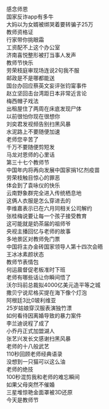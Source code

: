 感念师恩  
国家反诈app有多牛  
大妈以为女婿被绑哭着要转骗子25万  
教师资格证  
行家带你挑眼霜  
工资配不上这个办公室  
济南喜悦整形被打当事人发声  
教师节快乐  
劳荣枝庭审现场连说2句我不服  
邮政是不是哪都能送  
国台办回应蔡英文妄评张钧甯事件  
赵立坚回击台湾距日本非常近言论  
梅西帽子戏法  
出租屋住了两周在床底发现尸体  
以前很怕你现在很想你  
刘奕君发视频告别扫黑风暴  
水泥路上不要随便加速  
老师您辛苦了  
千万不要随便剪短发  
马龙对恩师的心里话  
第三十七个教师节  
中国年内将再向发展中国家捐1亿剂疫苗  
劳荣枝触目惊心的罪恶  
体会到了袁咏仪的快乐  
云南野象群完全进入传统栖息地  
这俩人衣服是怎么穿进去的  
李维嘉表示已在六月同相关公司解约  
张桂梅说要让每一个孩子接受教育  
这可能就是奶茶届的祖师爷  
央视主播回忆与老师的故事  
多地景区对教师免门票  
中国将主办金砖国家领导人第十四次会晤  
王冰冰素颜状态  
教师节表情包  
何运晨督促老板准时下班  
老师有哪些话让你瞬间悟了  
沃尔玛前总裁拟4000亿美元造平等之城  
撒贝宁说尼格买提在海下像个灯泡  
阿根廷3比0玻利维亚  
25岁姑娘穿汉服表演独竹漂  
如何看待因离婚导致的暴力案件  
李兰迪说程了成了  
小乔丹正式加盟湖人  
张艺兴发长文感谢扫黑风暴  
老师的十八般武艺  
110秒回顾老师经典语录  
没想到一只猫可以这么油  
老师的绝技  
100秒混剪我和老师的难忘瞬间  
如果父母突然不催婚  
三星堆惊艳金面罩被3D还原  
今天是教师节  
